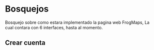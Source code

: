 # Bosquejos

Bosquejo sobre como estara implementado la pagina web FrogMaps, La cual contara con 6 interfaces, hasta al momento.


## Crear cuenta